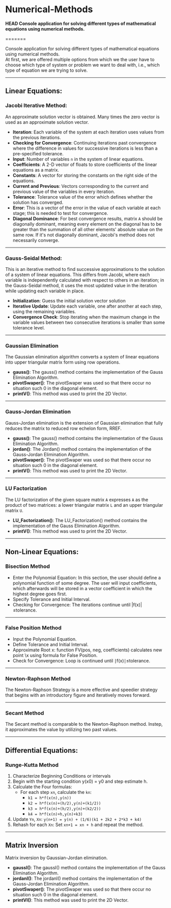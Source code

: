 # Numerical-Methods

**HEAD Console application for solving different types of mathematical equations using numerical methods.**

=======

Console application for solving different types of mathematical equations using numerical methods.  
At first, we are offered multiple options from which we the user have to choose which type of system or problem we want to deal with, i.e., which type of equation we are trying to solve.

---

## Linear Equations:

### **Jacobi Iterative Method**:

An approximate solution vector is obtained. Many times the zero vector is used as an approximate solution vector.

- **Iteration**: Each variable of the system at each iteration uses values from the previous iterations.
- **Checking for Convergence**: Continuing iterations past convergence where the difference in values for successive iterations is less than a pre-specified tolerance.
- **Input**: Number of variables `n` in the system of linear equations.
- **Coefficients**: A 2-D vector of floats to store coefficients of the linear equations as a matrix.
- **Constants**: A vector for storing the constants on the right side of the equations.
- **Current and Previous**: Vectors corresponding to the current and previous value of the variables in every iteration.
- **Tolerance**: Tolerance value of the error which defines whether the solution has converged.
- **Error**: This is a vector of the error in the value of each variable at each stage; this is needed to test for convergence.
- **Diagonal Dominance**: For best convergence results, matrix `A` should be diagonally dominant, meaning every element on the diagonal has to be greater than the summation of all other elements' absolute value on the same row. If it's not diagonally dominant, Jacobi's method does not necessarily converge.

---

### **Gauss-Seidal Method**:

This is an iterative method to find successive approximations to the solution of a system of linear equations. This differs from Jacobi, where each variable is independently calculated with respect to others in an iteration; in the Gauss-Seidal method, it uses the most updated value in the iteration while updating each variable in place.

- **Initialization**: Guess the initial solution vector solution
- **Iterative Update**: Update each variable, one after another at each step, using the remaining variables.
- **Convergence Check**: Stop iterating when the maximum change in the variable values between two consecutive iterations is smaller than some tolerance level.

---

### **Gaussian Elimination**

The Gaussian elimination algorithm converts a system of linear equations into upper triangular matrix form using row operations.

- **gauss()**: The gauss() method contains the implementation of the Gauss Elimination Algorithm.
- **pivotSwaper()**: The pivotSwaper was used so that there occur no situation such 0 in the diagonal element.
- **printV()**: This method was used to print the 2D Vector.

---

### **Gauss-Jordan Elimination**

Gauss-Jordan elimination is the extension of Gaussian elimination that fully reduces the matrix to reduced row echelon form, RREF.

- **gauss()**: The gauss() method contains the implementation of the Gauss Elimination Algorithm.
- **jordan()**: The Jordan() method contains the implementation of the Gauss-Jordan Elimination Algorithm.
- **pivotSwaper()**: The pivotSwaper was used so that there occur no situation such 0 in the diagonal element.
- **printV()**: This method was used to print the 2D Vector.

---

### **LU Factorization**

The LU factorization of the given square matrix `A` expresses `A` as the product of two matrices: a lower triangular matrix `L` and an upper triangular matrix `U`.

- **LU_Factorization()**: The LU_Factorization() method contains the implementation of the Gauss Elimination Algorithm.
- **printV()**: This method was used to print the 2D Vector.

---

## Non-Linear Equations:

### **Bisection Method**

- Enter the Polynomial Equation: In this section, the user should define a polynomial function of some degree. The user will input coefficients, which afterwards will be stored in a vector coefficient in which the highest degree goes first.
- Specify Tolerance and Initial Interval.
- Checking for Convergence: The iterations continue until |f(x)|≤tolerance.

---

### **False Position Method**

- Input the Polynomial Equation.
- Define Tolerance and Initial Interval.
- Approximate Root x: function FV(pos, neg, coefficients) calculates new point \\x using formula for False Position.
- Check for Convergence: Loop is continued until ∣f(x)∣≤tolerance.

---

### **Newton-Raphson Method**

The Newton-Raphson Strategy is a more effective and speedier strategy that begins with an introductory figure and iteratively moves forward.

---

### **Secant Method**

The Secant method is comparable to the Newton-Raphson method. Instep, it approximates the value by utilizing two past values.

---

## Differential Equations:

### **Runge-Kutta Method**

1. Characterize Beginning Conditions or intervals
2. Begin with the starting condition y(x0) = y0 and step estimate h.
3. Calculate the Four formulas:
    - For each step `xn`, calculate the `kn`:
        - `k1 = h*f(x(n),y(n))`
        - `k2 = h*f(x(n)+(h/2),y(n)+(k1/2))`
        - `k3 = h*f(x(n)+(h/2),y(n)+(k2/2))`
        - `k4 = h*f(x(n)+h,y(n)+k3)`
4. Update `Yn`, `Xn`: `y(n+1) = y(n) + (1/6)(k1 + 2k2 + 2*k3 + k4)`
5. Rehash for each `Xn`: Set `xn+1 = xn + h` and repeat the method.

---

## Matrix Inversion

Matrix inversion by Gaussian-Jordan elimination.

- **gaussI()**: The gaussI() method contains the implementation of the Gauss Elimination Algorithm.
- **jordanI()**: The jordanI() method contains the implementation of the Gauss-Jordan Elimination Algorithm.
- **pivotSwaper()**: The pivotSwaper was used so that there occur no situation such 0 in the diagonal element.
- **printVI()**: This method was used to print the 2D Vector.
